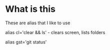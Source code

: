# What is this

These are alias that I like to use

  alias cl='clear && ls'      - clears screen, lists folders
  
  alias gst='git status'
